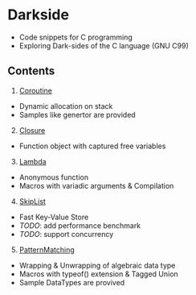 # Darkside
* Code snippets for C programming
* Exploring Dark-sides of the C language (GNU C99)

## Contents
1. [Coroutine](https://github.com/kalaluthien/Darkside/tree/master/1.coroutine)
  * Dynamic allocation on stack
  * Samples like genertor are provided
2. [Closure](https://github.com/kalaluthien/Darkside/tree/master/2.closure)
  * Function object with captured free variables
3. [Lambda](https://github.com/kalaluthien/Darkside/tree/master/3.lambda)
  * Anonymous function
  * Macros with variadic arguments & Compilation
4. [SkipList](https://github.com/kalaluthien/Darkside/tree/master/4.skiplist)
  * Fast Key-Value Store
  * _TODO_: add performance benchmark
  * _TODO_: support concurrency
5. [PatternMatching](https://github.com/kalaluthien/Darkside/tree/master/5.pattern_matching)
  * Wrapping & Unwrapping of algebraic data type
  * Macros with typeof() extension & Tagged Union
  * Sample DataTypes are provived
